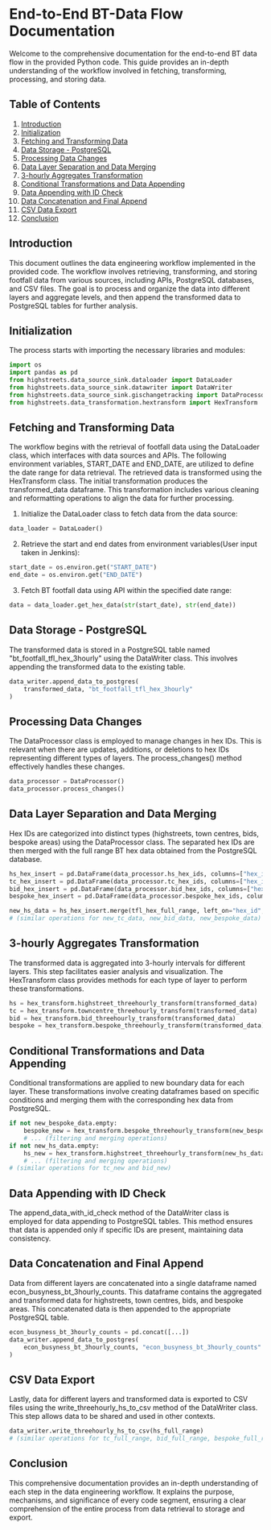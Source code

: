 # End-to-End BT-Data Flow Documentation

Welcome to the comprehensive documentation for the end-to-end BT data flow in the provided Python code. This guide provides an in-depth understanding of the workflow involved in fetching, transforming, processing, and storing data.

## Table of Contents

1. [Introduction](#introduction)
2. [Initialization](#initialization)
3. [Fetching and Transforming Data](#fetching-and-transforming-data)
4. [Data Storage - PostgreSQL](#data-storage-postgresql)
5. [Processing Data Changes](#processing-data-changes)
6. [Data Layer Separation and Data Merging](#data-layer-separation-and-data-merging)
7. [3-hourly Aggregates Transformation](#aggregating-data)
8. [Conditional Transformations and Data Appending](#conditional-transformations-and-data-appending)
9. [Data Appending with ID Check](#data-appending-with-id-check)
10. [Data Concatenation and Final Append](#data-concatenation-and-final-append)
11. [CSV Data Export](#csv-data-export)
12. [Conclusion](#conclusion)

## Introduction

This document outlines the data engineering workflow implemented in the provided code. The workflow involves retrieving, transforming, and storing footfall data from various sources, including APIs, PostgreSQL databases, and CSV files. The goal is to process and organize the data into different layers and aggregate levels, and then append the transformed data to PostgreSQL tables for further analysis.

## Initialization

The process starts with importing the necessary libraries and modules:

```python
import os
import pandas as pd
from highstreets.data_source_sink.dataloader import DataLoader
from highstreets.data_source_sink.datawriter import DataWriter
from highstreets.data_source_sink.gischangetracking import DataProcessor
from highstreets.data_transformation.hextransform import HexTransform
```
## Fetching and Transforming Data
The workflow begins with the retrieval of footfall data using the DataLoader class, which interfaces with data sources and APIs. The following environment variables, START_DATE and END_DATE, are utilized to define the date range for data retrieval. The retrieved data is transformed using the HexTransform class. The initial transformation produces the transformed_data dataframe. This transformation includes various cleaning and reformatting operations to align the data for further processing.

1. Initialize the DataLoader class to fetch data from the data source:
```python
data_loader = DataLoader()
```

2. Retrieve the start and end dates from environment variables(User input taken in Jenkins):

```python
start_date = os.environ.get("START_DATE")
end_date = os.environ.get("END_DATE")
```
3. Fetch BT footfall data using API within the specified date range:

```python
data = data_loader.get_hex_data(str(start_date), str(end_date))
```
## Data Storage - PostgreSQL
The transformed data is stored in a PostgreSQL table named "bt_footfall_tfl_hex_3hourly" using the DataWriter class. This involves appending the transformed data to the existing table.

```python
data_writer.append_data_to_postgres(
    transformed_data, "bt_footfall_tfl_hex_3hourly"
)
```
## Processing Data Changes
The DataProcessor class is employed to manage changes in hex IDs. This is relevant when there are updates, additions, or deletions to hex IDs representing different types of layers. The process_changes() method effectively handles these changes.

```python
data_processor = DataProcessor()
data_processor.process_changes()
```
## Data Layer Separation and Data Merging
Hex IDs are categorized into distinct types (highstreets, town centres, bids, bespoke areas) using the DataProcessor class. The separated hex IDs are then merged with the full range BT hex data obtained from the PostgreSQL database.

```python
hs_hex_insert = pd.DataFrame(data_processor.hs_hex_ids, columns=["hex_id", "highstreet_id"])
tc_hex_insert = pd.DataFrame(data_processor.tc_hex_ids, columns=["hex_id", "tc_id"])
bid_hex_insert = pd.DataFrame(data_processor.bid_hex_ids, columns=["hex_id", "bid_id"])
bespoke_hex_insert = pd.DataFrame(data_processor.bespoke_hex_ids, columns=["hex_id", "bespoke_area_id"])

new_hs_data = hs_hex_insert.merge(tfl_hex_full_range, left_on="hex_id", right_on="hex_id", how="left")
# (similar operations for new_tc_data, new_bid_data, new_bespoke_data)
```
## 3-hourly Aggregates Transformation
The transformed data is aggregated into 3-hourly intervals for different layers. This step facilitates easier analysis and visualization. The HexTransform class provides methods for each type of layer to perform these transformations.

```python
hs = hex_transform.highstreet_threehourly_transform(transformed_data)
tc = hex_transform.towncentre_threehourly_transform(transformed_data)
bid = hex_transform.bid_threehourly_transform(transformed_data)
bespoke = hex_transform.bespoke_threehourly_transform(transformed_data)
```
## Conditional Transformations and Data Appending 
Conditional transformations are applied to new boundary data for each layer. These transformations involve creating dataframes based on specific conditions and merging them with the corresponding hex data from PostgreSQL.

```python
if not new_bespoke_data.empty:
    bespoke_new = hex_transform.bespoke_threehourly_transform(new_bespoke_data)
    # ... (filtering and merging operations)
if not new_hs_data.empty:
    hs_new = hex_transform.highstreet_threehourly_transform(new_hs_data)
    # ... (filtering and merging operations)
# (similar operations for tc_new and bid_new)
```

## Data Appending with ID Check
The append_data_with_id_check method of the DataWriter class is employed for data appending to PostgreSQL tables. This method ensures that data is appended only if specific IDs are present, maintaining data consistency.

## Data Concatenation and Final Append
Data from different layers are concatenated into a single dataframe named econ_busyness_bt_3hourly_counts. This dataframe contains the aggregated and transformed data for highstreets, town centres, bids, and bespoke areas. This concatenated data is then appended to the appropriate PostgreSQL table.

```python
econ_busyness_bt_3hourly_counts = pd.concat([...])
data_writer.append_data_to_postgres(
    econ_busyness_bt_3hourly_counts, "econ_busyness_bt_3hourly_counts"
)
```
## CSV Data Export
Lastly, data for different layers and transformed data is exported to CSV files using the write_threehourly_hs_to_csv method of the DataWriter class. This step allows data to be shared and used in other contexts.
```python
data_writer.write_threehourly_hs_to_csv(hs_full_range)
# (similar operations for tc_full_range, bid_full_range, bespoke_full_range)
```
## Conclusion
This comprehensive documentation provides an in-depth understanding of each step in the data engineering workflow. It explains the purpose, mechanisms, and significance of every code segment, ensuring a clear comprehension of the entire process from data retrieval to storage and export.

